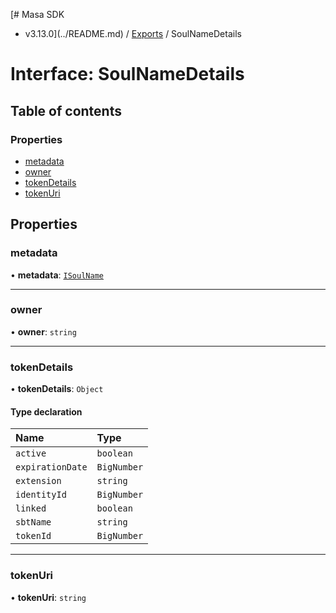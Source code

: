 [# Masa SDK
 - v3.13.0](../README.md) / [Exports](../modules.md) / SoulNameDetails

# Interface: SoulNameDetails

## Table of contents

### Properties

- [metadata](SoulNameDetails.md#metadata)
- [owner](SoulNameDetails.md#owner)
- [tokenDetails](SoulNameDetails.md#tokendetails)
- [tokenUri](SoulNameDetails.md#tokenuri)

## Properties

### metadata

• **metadata**: [`ISoulName`](ISoulName.md)

___

### owner

• **owner**: `string`

___

### tokenDetails

• **tokenDetails**: `Object`

#### Type declaration

| Name | Type |
| :------ | :------ |
| `active` | `boolean` |
| `expirationDate` | `BigNumber` |
| `extension` | `string` |
| `identityId` | `BigNumber` |
| `linked` | `boolean` |
| `sbtName` | `string` |
| `tokenId` | `BigNumber` |

___

### tokenUri

• **tokenUri**: `string`
